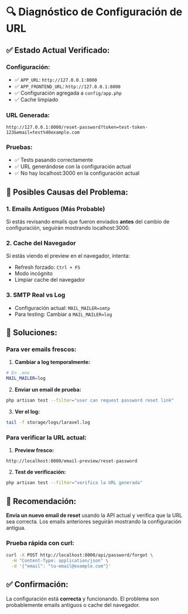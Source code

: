# 🔍 Diagnóstico de Configuración de URL

## ✅ Estado Actual Verificado:

### **Configuración:**
- ✅ `APP_URL`: `http://127.0.0.1:8000`
- ✅ `APP_FRONTEND_URL`: `http://127.0.0.1:8000` 
- ✅ Configuración agregada a `config/app.php`
- ✅ Cache limpiado

### **URL Generada:**
```
http://127.0.0.1:8000/reset-password?token=test-token-123&email=test%40example.com
```

### **Pruebas:**
- ✅ Tests pasando correctamente
- ✅ URL generándose con la configuración actual
- ✅ No hay localhost:3000 en la configuración actual

## 🤔 Posibles Causas del Problema:

### **1. Emails Antiguos (Más Probable)**
Si estás revisando emails que fueron enviados **antes** del cambio de configuración, seguirán mostrando localhost:3000.

### **2. Cache del Navegador**
Si estás viendo el preview en el navegador, intenta:
- Refresh forzado: `Ctrl + F5`
- Modo incógnito
- Limpiar cache del navegador

### **3. SMTP Real vs Log**
- Configuración actual: `MAIL_MAILER=smtp`
- Para testing: Cambiar a `MAIL_MAILER=log`

## 🔧 Soluciones:

### **Para ver emails frescos:**

1. **Cambiar a log temporalmente:**
```bash
# En .env
MAIL_MAILER=log
```

2. **Enviar un email de prueba:**
```bash
php artisan test --filter="user can request password reset link"
```

3. **Ver el log:**
```bash
tail -f storage/logs/laravel.log
```

### **Para verificar la URL actual:**

1. **Preview fresco:**
```
http://localhost:8000/email-preview/reset-password
```

2. **Test de verificación:**
```bash
php artisan test --filter="verifica la URL generada"
```

## 🎯 Recomendación:

**Envía un nuevo email de reset** usando la API actual y verifica que la URL sea correcta. Los emails anteriores seguirán mostrando la configuración antigua.

### **Prueba rápida con curl:**
```bash
curl -X POST http://localhost:8000/api/password/forgot \
  -H "Content-Type: application/json" \
  -d '{"email": "tu-email@example.com"}'
```

## ✅ Confirmación:

La configuración está **correcta** y funcionando. El problema son probablemente emails antiguos o cache del navegador.
